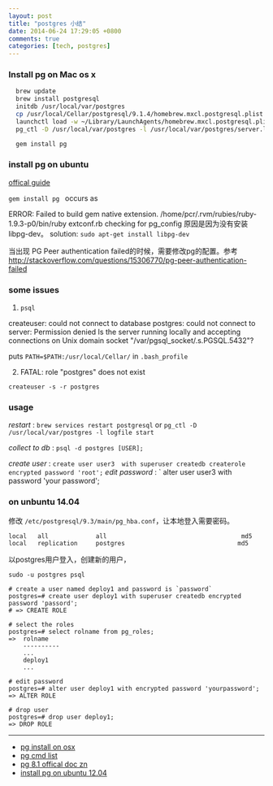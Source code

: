 ```yaml
---
layout: post
title: "postgres 小结"
date: 2014-06-24 17:29:05 +0800
comments: true
categories: [tech, postgres]
---
```


### Install pg on Mac os x

<!-- more -->

```bash
  brew update
  brew install postgresql
  initdb /usr/local/var/postgres
  cp /usr/local/Cellar/postgresql/9.1.4/homebrew.mxcl.postgresql.plist  ~/Library/LaunchAgents/
  launchctl load -w ~/Library/LaunchAgents/homebrew.mxcl.postgresql.plist
  pg_ctl -D /usr/local/var/postgres -l /usr/local/var/postgres/server.log start

  gem install pg
```

### install pg on ubuntu
[offical guide](https://help.ubuntu.com/community/PostgreSQL)

`gem install pg ` occurs as

ERROR: Failed to build gem native extension.
/home/pcr/.rvm/rubies/ruby-1.9.3-p0/bin/ruby extconf.rb checking for pg_config
原因是因为没有安装libpg-dev。
solution: `sudo apt-get install libpg-dev`

当出现 PG Peer authentication failed的时候，需要修改pg的配置。参考
http://stackoverflow.com/questions/15306770/pg-peer-authentication-failed

### some issues

1. `psql`

  createuser: could not connect to database postgres: could not connect to server: Permission denied
    Is the server running locally and accepting
    connections on Unix domain socket "/var/pgsql_socket/.s.PGSQL.5432"?

puts `PATH=$PATH:/usr/local/Cellar/` in `.bash_profile`

2. FATAL:  role "postgres" does not exist

  `createuser -s -r postgres`


### usage

*restart*     :   `brew services restart postgresql` or `pg_ctl -D /usr/local/var/postgres -l logfile start`

*collect to db* :   `psql -d postgres [USER];`

*create user*   :   `create user user3  with superuser createdb createrole encrypted password 'root';`
*edit password* : ` alter user user3 with password 'your password';

### on unbuntu 14.04

修改 `/etc/postgresql/9.3/main/pg_hba.conf`，让本地登入需要密码。

```
local   all             all                                     md5
local   replication     postgres                               md5
```

以postgres用户登入，创建新的用户，

```
sudo -u postgres psql

# create a user named deploy1 and password is `password`
postgres=# create user deploy1 with superuser createdb encrypted password 'passord';
# => CREATE ROLE

# select the roles
postgres=# select rolname from pg_roles;
=>  rolname
    ----------
    ...
    deploy1
    ...

# edit password
postgres=# alter user deploy1 with encrypted password 'yourpassword';
=> ALTER ROLE

# drop user
postgres=# drop user deploy1;
=> DROP ROLE
```

------
- [pg install on osx](http://hlee.iteye.com/blog/1699119)
- [pg cmd list](http://www.cnblogs.com/tzp_8/archive/2012/11/08/2760746.html)
- [pg 8.1 offical doc zn](http://www.php100.com/manual/PostgreSQL8/app-createuser.html)
- [install pg on ubuntu 12.04](https://www.digitalocean.com/community/tutorials/how-to-install-and-use-postgresql-on-ubuntu-12-04)
